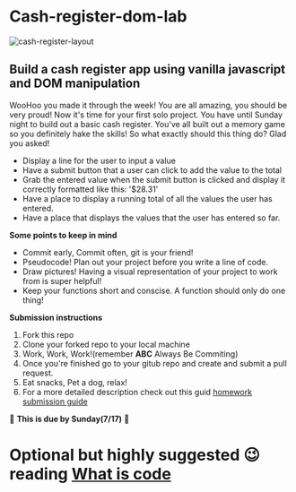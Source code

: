 # Cash-register-dom-lab
![cash-register-layout](https://git.generalassemb.ly/storage/user/10/files/452cc65e-68ae-11e7-9749-74d9304aae84)


## Build a cash register app using vanilla javascript and DOM manipulation

WooHoo you made it through the week! You are all amazing, you should be very proud! Now it's time for your first solo project. You have until Sunday night to build out a basic cash register. You've all built out a memory game so you definitely hake the skills! So what exactly should this thing do? Glad you asked!

* Display a line for the user to input a value
* Have a submit button that a user can click to add the value to the total
* Grab the entered value when the submit button is clicked and display it correctly formatted like this: '$28.31'
* Have a place to display a running total of all the values the user has entered.
* Have a place that displays the values that the user has entered so far.

**Some points to keep in mind** 

* Commit early, Commit often, git is your friend!
* Pseudocode! Plan out your project before you write a line of code.
* Draw pictures! Having a visual representation of your project to work from is super helpful!
* Keep your functions short and conscise. A function should only do one thing!

**Submission instructions** 

1. Fork this repo
2. Clone your forked repo to your local machine
3. Work, Work, Work!(remember **ABC** Always Be Commiting)
4. Once you're finished go to your gitub repo and create and submit a pull request.
5. Eat snacks, Pet a dog, relax!
6. For a more detailed description check out this guid [homework submission guide](https://git.generalassemb.ly/wdi-nyc-dresselhaus/dresselhaus-students/blob/master/homework-submission-instructions.md) 

🚨 **This is due by Sunday(7/17)** 🚨

# Optional but highly suggested 😉 reading [What is code](https://www.bloomberg.com/graphics/2015-paul-ford-what-is-code/)
